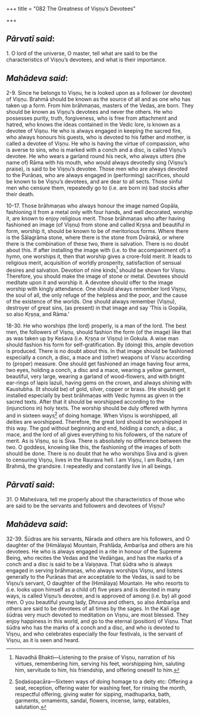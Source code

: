 +++
title = "082 The Greatness of Viṣṇu’s Devotees"

+++
 

## *Pārvatī said*:

1\. O lord of the universe, O master, tell what are said to be the characteristics of Viṣṇu’s devotees, and what is their importance.

## *Mahādeva said*:

2-9. Since he belongs to Viṣṇu, he is looked upon as a follower (or devotee) of Viṣṇu. Brahmā should be known as the source of all and as one who has taken up a form. From him brāhmaṇas, masters of the Vedas, are born. They should be known as Viṣṇu’s devotees and never the others. He who possesses purity, truth, forgiveness, who is free from attachment and hatred, who knows the ideas contained in the Vedic lore, is known as a devotee of Viṣṇu. He who is always engaged in keeping the sacred fire, who always honours his guests, who is devoted to his father and mother, is called a devotee of Viṣṇu. He who is having the virtue of compassion, who is averse to sins, who is marked with a conch and a disc, is called Viṣṇu’s devotee. He who wears a garland round his neck, who always utters (the name of) Rāma with his mouth, who would always devotedly sing (Viṣṇu’s praise), is said to be Viṣṇu’s devotee. Those men who are always devoted to the Purāṇas, who are always engaged in (performing) sacrifices, should be known to be Viṣṇu’s devotees, and are dear to all sects. Those sinful men who censure them, repeatedly go to (i.e. are born in) bad stocks after their death.

10-17. Those brāhmaṇas who always honour the image named Gopāla, fashioning it from a metal only with four hands, and well decorated, worship it, are known to enjoy religious merit. Those brāhmaṇas who after having fashioned an image (of Viṣṇu) from stone and called Kṛṣṇa and beautiful in form, worship it, should be known to be of meritorious forms. Where there is the Śālagrāma stone, where there is the stone from Dvārakā, or where there is the combination of these two, there is salvation. There is no doubt about this. If after installing the image with (i.e. to the accompaniment of) a hymn, one worships it, then that worship gives a crore-fold merit. It leads to religious merit, acquisition of worldly prosperity, satisfaction of sensual desires and salvation. Devotion of nine kinds[^1] should be shown for Viṣṇu. Therefore, you should make the image of stone or metal. Devotees should meditate upon it and worship it. A devotee should offer to the image worship with kingly attendance. One should always remember lord Viṣṇu, the soul of all, the only refuge of the helpless and the poor, and the cause of the existence of the worlds. One should always remember (Viṣṇu), destroyer of great sins, (as present) in that image and say ‘This is Gopāla, so also Kṛṣṇa, and Rāma.’

[^1]:  Navadhā Bhakti—Listening to the praise of Viṣṇu, narration of his virtues, remembering him, serving his feet, worshipping him, saluting him, servitude to him, his friendship, and offering oneself to him.

18-30. He who worships (the lord) properly, is a man of the lord. The best men, the followers of Viṣṇu, should fashion the form (of the image) like that as was taken up by Keśava (i.e. Kṛṣṇa or Viṣṇu) in Gokula. A wise man should fashion his form for self-gratification. By (doing) this, ample devotion is produced. There is no doubt about this. In that image should be fashioned especially a conch, a disc, a mace and (other) weapons of Viṣṇu according to (proper) measure. One should get fashioned an image having four arms, two eyes, holding a conch, a disc and a mace, wearing a yellow garment, beautiful, very large, wearing a garland of wood-flowers, and with bright ear-rings of lapis lazuli, having gems on the crown, and always shining with Kaustubha. (It should be) of gold, silver, copper or brass. (He should) get it installed especially by best brāhmaṇas with Vedic hymns as given in the sacred texts. After that it should be worshipped according to the (injunctions in) holy texts. The worship should be duly offered with hymns and in sixteen ways[^2] of doing homage. When Viṣṇu is worshipped, all deities are worshipped. Therefore, the great lord should be worshipped in this way. The god without beginning and end, holding a conch, a disc, a mace, and the lord of all gives everything to his followers, of the nature of merit. As is Viṣṇu, so is Śiva. There is absolutely no difference between the two. O goddess, knowing like this, the fashioning of the images of both should be done. There is no doubt that he who worships Śiva and is given to censuring Viṣṇu, lives in the Raurava hell. I am Viṣṇu, I am Rudra, I am Brahmā, the grandsire. I repeatedly and constantly live in all beings.

[^2]:  Ṣoḍaśopacāra—Sixteen ways of doing homage to a deity etc: Offering a seat, reception, offering water for washing feet, for rinsing the month, respectful offering, giving water for sipping, madhuparka, bath, garments, ornaments, sandal, flowers, incense, lamp, eatables, salutation.

## *Pārvatī said*:

31\. O Maheśvara, tell me properly about the characteristics of those who are said to be the servants and followers and devotees of Viṣṇu?

## *Mahādeva said*:

32-39. Śūdras are his servants, Nārada and others are his followers, and O daughter of the (Himālaya) Mountain, Prahlāda, Ambarīṣa and others are his devotees. He who is always engaged in a rite in honour of the Supreme Being, who recites the Vedas and the Vedāṅgas, and has the marks of a conch and a disc is said to be a Vaiṣṇava. That śūdra who is always engaged in serving brāhmaṇas, who always worships Viṣṇu, and listens generally to the Purāṇas that are acceptable to the Vedas, is said to be Viṣṇu’s servant, O daughter of the (Himālaya) Mountain. He who resorts to (i.e. looks upon himself as a child of) five years and is devoted in many ways, is called Viṣṇu’s devotee, and is approved of among (i.e. by) all good men. O you beautiful young lady, Dhruva and others, so also Ambarīṣa and others are said to be devotees of all times by the sages. In the Kali age śūdras very much devoted to meditation on Viṣṇu, are most blessed. They enjoy happiness in this world, and go to the eternal (position) of Viṣṇu. That śūdra who has the marks of a conch and a disc, and who is devoted to Viṣṇu, and who celebrates especially the four festivals, is the servant of Viṣṇu, as it is seen and heard.




